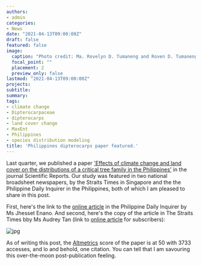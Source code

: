 ```yaml
---
authors:
- admin
categories:
- News
date: "2021-04-13T09:00:00Z"
draft: false
featured: false
image:
  caption: "Photo credit: Ma. Rovelyn D. Tumaneng and Roven D. Tumaneng"
  focal_point: ""
  placement: 2
  preview_only: false
lastmod: "2021-04-13T09:00:00Z"
projects:
subtitle:
summary:
tags:
- climate change
- Dipterocarpaceae
- dipterocarps
- land cover change
- MaxEnt
- Philippines
- species distribution modeling
title: 'Philippines dipterocarps paper featured.'
---
```

Last quarter, we published a paper ['Effects of climate change and land cover on the distributions of a critical tree family in the Philippines'](https://www.nature.com/articles/s41598-020-79491-9) in the journal Scientific Reports. Our study was featured in two national broadsheet newspapers, by the Straits Times in Singapore and the the Philippine Daily Inquirer in the Philippines, both of which I am pleased to share in this post.

First, here's the link to the [online article](https://technology.inquirer.net/108340/climate-change-adversely-affects-philippine-hardwood-trees-study) in the Philippine Daily Inquirer by Ms Jhesset Enano. And second, here's the copy of the article in The Straits Times bby Ms Audrey Tan (link to [online article](https://www.straitstimes.com/singapore/environment/s-e-asias-forest-giants-face-uncertain-future-study?utm_source=dlvr.it&utm_medium=twitter) for subscribers):

![jpg](./tan_2021_the-straits-times.jpg)

As of writing this post, the [Altmetrics](https://www.nature.com/articles/s41598-020-79491-9/metrics) score of the paper is at 50 with 3733 accesses, and lo and behold, one citation. You can tell that I am savouring this over-the-moon post-publication feeling.